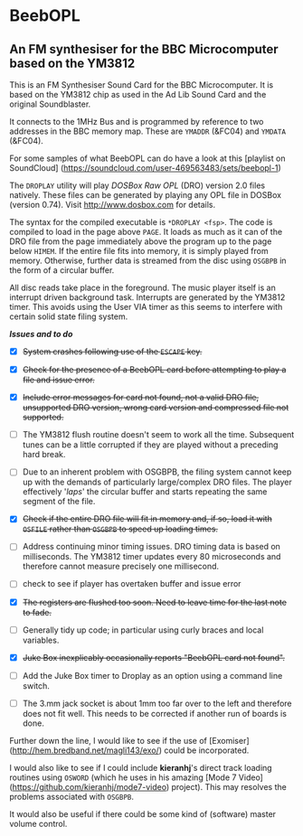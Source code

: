 # BeebOPL
## An FM synthesiser for the BBC Microcomputer based on the YM3812

This is an FM Synthesiser Sound Card for the BBC Microcomputer. It is based on the YM3812 chip as used in the Ad Lib Sound Card and the original Soundblaster. 

It connects to the 1MHz Bus and is programmed by reference to two addresses in the BBC memory map. These are `YMADDR` (&FC04) and `YMDATA` (&FC04).

For some samples of what BeebOPL can do have a look at this [playlist on SoundCloud] (https://soundcloud.com/user-469563483/sets/beebopl-1)

The `DROPLAY` utility will play _DOSBox Raw OPL_ (DRO) version 2.0 files natively. These files can be generated by playing any OPL file in DOSBox (version 0.74). Visit http://www.dosbox.com for details.

The syntax for the compiled executable is `*DROPLAY <fsp>`. The code is compiled to load in the page above `PAGE`. It loads as much as it can of the DRO file from the page immediately above the program up to the page below `HIMEM`. If the entire file fits into memory, it is simply played from memory. Otherwise, further data is streamed from the disc using `OSGBPB` in the form of a circular buffer. 

All disc reads take place in the foreground. The music player itself is an interrupt driven background task. Interrupts are generated by the YM3812 timer. This avoids using the User VIA timer as this seems to interfere with certain solid state filing system.


**_Issues and to do_**

- [x] ~~System crashes following use of the `ESCAPE` key.~~

- [x] ~~Check for the presence of a BeebOPL card before attempting to play a file and issue error.~~

- [x] ~~Include error messages for card not found, not a valid DRO file, unsupported DRO version, wrong card version and compressed file not supported.~~ 

- [ ] The YM3812 flush routine doesn't seem to work all the time. Subsequent tunes can be a little corrupted if they are played without a preceding hard break.

- [ ] Due to an inherent problem with OSGBPB, the filing system cannot keep up with the demands of particularly large/complex DRO files. The player effectively '_laps_' the circular buffer and starts repeating the same segment of the file.

- [x] ~~Check if the entire DRO file will fit in memory and, if so, load it with `OSFILE` rather than `OSGBPB` to speed up loading times.~~

- [ ] Address continuing minor timing issues. DRO timing data is based on milliseconds. The YM3812 timer updates every 80 microseconds and therefore cannot measure precisely one millisecond. 

- [ ] check to see if player has overtaken buffer and issue error

- [x] ~~The registers are flushed too soon. Need to leave time for the last note to fade.~~

- [ ] Generally tidy up code; in particular using curly braces and local variables.

- [x] ~~Juke Box inexplicably occasionally reports "BeebOPL card not found".~~

- [ ] Add the Juke Box timer to Droplay as an option using a command line switch.

- [ ] The 3.mm jack socket is about 1mm too far over to the left and therefore does not fit well. This needs to be corrected if another run of boards is done.

Further down the line, I would like to see if the use of [Exomiser] (http://hem.bredband.net/magli143/exo/) could be incorporated.

I would also like to see if I could include **kieranhj**'s direct track loading routines using `OSWORD` (which he uses in his amazing [Mode 7 Video] (https://github.com/kieranhj/mode7-video) project). This may resolves the problems associated with `OSGBPB`.

It would also be useful if there could be some kind of (software) master volume control.

